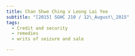 ```yaml
---
title: Chan Shwe Ching v Leong Lai Yee 
subtitle: "[2015] SGHC 210 / 12\_August\_2015"
tags:
  - Credit and security
  - remedies
  - writs of seizure and sale

---
```


